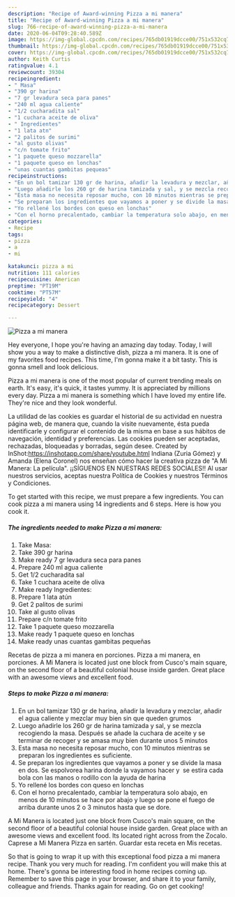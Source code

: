 ```yaml
---
description: "Recipe of Award-winning Pizza a mi manera"
title: "Recipe of Award-winning Pizza a mi manera"
slug: 766-recipe-of-award-winning-pizza-a-mi-manera
date: 2020-06-04T09:28:40.589Z
image: https://img-global.cpcdn.com/recipes/765db01919dcce00/751x532cq70/pizza-a-mi-manera-foto-principal.jpg
thumbnail: https://img-global.cpcdn.com/recipes/765db01919dcce00/751x532cq70/pizza-a-mi-manera-foto-principal.jpg
cover: https://img-global.cpcdn.com/recipes/765db01919dcce00/751x532cq70/pizza-a-mi-manera-foto-principal.jpg
author: Keith Curtis
ratingvalue: 4.1
reviewcount: 39304
recipeingredient:
- " Masa"
- "390 gr harina"
- "7 gr levadura seca para panes"
- "240 ml agua caliente"
- "1/2 cucharadita sal"
- "1 cuchara aceite de oliva"
- " Ingredientes"
- "1 lata atn"
- "2 palitos de surimi"
- "al gusto olivas"
- "c/n tomate frito"
- "1 paquete queso mozzarella"
- "1 paquete queso en lonchas"
- "unas cuantas gambitas pequeas"
recipeinstructions:
- "En un bol tamizar 130 gr de harina, añadir la levadura y mezclar, añadir el agua caliente y mezclar muy bien sin que queden grumos"
- "Luego añadirle los 260 gr de harina tamizada y sal, y se mezcla recogiendo la masa. Después se añade la cuchara de aceite y se terminar de recoger y se amasa muy bien durante unos 5 minutos"
- "Esta masa no necesita reposar mucho, con 10 minutos mientras se preparan los ingredientes es suficiente."
- "Se preparan los ingredientes que vayamos a poner y se divide la masa en dos. Se espolvorea harina donde la vayamos hacer y  se estira cada bola con las manos o rodillo con la ayuda de harina"
- "Yo rellené los bordes con queso en lonchas"
- "Con el horno precalentado, cambiar la temperatura solo abajo, en menos de 10 minutos se hace por abajo y luego se pone el fuego de arriba durante unos 2 o 3 minutos hasta que se dore."
categories:
- Recipe
tags:
- pizza
- a
- mi

katakunci: pizza a mi 
nutrition: 111 calories
recipecuisine: American
preptime: "PT19M"
cooktime: "PT57M"
recipeyield: "4"
recipecategory: Dessert

---
```



![Pizza a mi manera](https://img-global.cpcdn.com/recipes/765db01919dcce00/751x532cq70/pizza-a-mi-manera-foto-principal.jpg)

Hey everyone, I hope you're having an amazing day today. Today, I will show you a way to make a distinctive dish, pizza a mi manera. It is one of my favorites food recipes. This time, I'm gonna make it a bit tasty. This is gonna smell and look delicious.

Pizza a mi manera is one of the most popular of current trending meals on earth. It's easy, it's quick, it tastes yummy. It is appreciated by millions every day. Pizza a mi manera is something which I have loved my entire life. They're nice and they look wonderful.

La utilidad de las cookies es guardar el historial de su actividad en nuestra página web, de manera que, cuando la visite nuevamente, ésta pueda identificarle y configurar el contenido de la misma en base a sus hábitos de navegación, identidad y preferencias. Las cookies pueden ser aceptadas, rechazadas, bloqueadas y borradas, según desee. Created by InShot:https://inshotapp.com/share/youtube.html Indiana (Zuria Gómez) y Amanda (Elena Coronel) nos enseñan cómo hacer la creativa pizza de &#34;A Mi Manera: La película&#34;. ¡¡SÍGUENOS EN NUESTRAS REDES SOCIALES!! Al usar nuestros servicios, aceptas nuestra Política de Cookies y nuestros Términos y Condiciones.


To get started with this recipe, we must prepare a few ingredients. You can cook pizza a mi manera using 14 ingredients and 6 steps. Here is how you cook it.

<!--inarticleads1-->

##### The ingredients needed to make Pizza a mi manera:

1. Take  Masa:
1. Take 390 gr harina
1. Make ready 7 gr levadura seca para panes
1. Prepare 240 ml agua caliente
1. Get 1/2 cucharadita sal
1. Take 1 cuchara aceite de oliva
1. Make ready  Ingredientes:
1. Prepare 1 lata atún
1. Get 2 palitos de surimi
1. Take al gusto olivas
1. Prepare c/n tomate frito
1. Take 1 paquete queso mozzarella
1. Make ready 1 paquete queso en lonchas
1. Make ready unas cuantas gambitas pequeñas


Recetas de pizza a mi manera en porciones. Pizza a mi manera, en porciones. A Mi Manera is located just one block from Cusco&#39;s main square, on the second floor of a beautiful colonial house inside garden. Great place with an awesome views and excellent food. 

<!--inarticleads2-->

##### Steps to make Pizza a mi manera:

1. En un bol tamizar 130 gr de harina, añadir la levadura y mezclar, añadir el agua caliente y mezclar muy bien sin que queden grumos
1. Luego añadirle los 260 gr de harina tamizada y sal, y se mezcla recogiendo la masa. Después se añade la cuchara de aceite y se terminar de recoger y se amasa muy bien durante unos 5 minutos
1. Esta masa no necesita reposar mucho, con 10 minutos mientras se preparan los ingredientes es suficiente.
1. Se preparan los ingredientes que vayamos a poner y se divide la masa en dos. Se espolvorea harina donde la vayamos hacer y  se estira cada bola con las manos o rodillo con la ayuda de harina
1. Yo rellené los bordes con queso en lonchas
1. Con el horno precalentado, cambiar la temperatura solo abajo, en menos de 10 minutos se hace por abajo y luego se pone el fuego de arriba durante unos 2 o 3 minutos hasta que se dore.


A Mi Manera is located just one block from Cusco&#39;s main square, on the second floor of a beautiful colonial house inside garden. Great place with an awesome views and excellent food. Its located right across from the Zocalo. Caprese a Mi Manera Pizza en sartén. Guardar esta receta en Mis recetas. 

So that is going to wrap it up with this exceptional food pizza a mi manera recipe. Thank you very much for reading. I'm confident you will make this at home. There's gonna be interesting food in home recipes coming up. Remember to save this page in your browser, and share it to your family, colleague and friends. Thanks again for reading. Go on get cooking!
